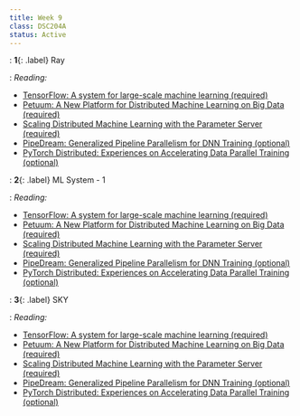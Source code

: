 ```yaml
---
title: Week 9
class: DSC204A
status: Active
---
```


: **1**{: .label} Ray
<!-- Guest Lecture - [Stephanie Wang](https://stephanie-wang.github.io/)
  : [Slides](assets/slides/UCSD_3_3_24_A_brief_history_of_the_Ray_ecosystem.pdf) &#8226; [Recording](https://drive.google.com/file/d/1KB5LWGNNkgOTWk_shgM4brYGGm7TsS0w/view?usp=sharing) &#8226; [Scribe Notes](assets/scribe_notes/Mar_4_scribe_note.pdf) -->
: *Reading:*
* [TensorFlow: A system for large-scale machine learning (required)](https://arxiv.org/pdf/1605.08695.pdf)
* [Petuum: A New Platform for Distributed Machine Learning on Big Data (required)](https://arxiv.org/pdf/1312.7651.pdf)
* [Scaling Distributed Machine Learning with the Parameter Server (required)](https://www.usenix.org/system/files/conference/osdi14/osdi14-paper-li_mu.pdf)
* [PipeDream: Generalized Pipeline Parallelism for DNN Training (optional)](https://people.eecs.berkeley.edu/~matei/papers/2019/sosp_pipedream.pdf)
* [PyTorch Distributed: Experiences on Accelerating Data Parallel Training (optional)](https://arxiv.org/pdf/2006.15704.pdf)



: **2**{: .label} ML System - 1
<!--  : [Slides](assets/slides/21_ml-system-1.pdf) &#8226; [Recording](https://podcast.ucsd.edu/watch/wi24/dsc204a_a00/24) &#8226; [Scribe Notes](assets/scribe_notes/Mar_6_scribe_note.pdf) -->
: *Reading:* 
* [TensorFlow: A system for large-scale machine learning (required)](https://arxiv.org/pdf/1605.08695.pdf)
* [Petuum: A New Platform for Distributed Machine Learning on Big Data (required)](https://arxiv.org/pdf/1312.7651.pdf)
* [Scaling Distributed Machine Learning with the Parameter Server (required)](https://www.usenix.org/system/files/conference/osdi14/osdi14-paper-li_mu.pdf)
* [PipeDream: Generalized Pipeline Parallelism for DNN Training (optional)](https://people.eecs.berkeley.edu/~matei/papers/2019/sosp_pipedream.pdf)
* [PyTorch Distributed: Experiences on Accelerating Data Parallel Training (optional)](https://arxiv.org/pdf/2006.15704.pdf)



: **3**{: .label} SKY
<!-- Guest Lecture - [Prof. Ion Stoica](https://people.eecs.berkeley.edu/~istoica/)
  : [Slides](#) &#8226; [Recording](https://drive.google.com/file/d/1wp0pcSAZtmE3TQQ7vzn1_qBuCfNchzM9/view) &#8226; [Scribe Notes](assets/scribe_notes/Mar_8_scribe_note.pdf) -->
: *Reading:* 
* [TensorFlow: A system for large-scale machine learning (required)](https://arxiv.org/pdf/1605.08695.pdf)
* [Petuum: A New Platform for Distributed Machine Learning on Big Data (required)](https://arxiv.org/pdf/1312.7651.pdf)
* [Scaling Distributed Machine Learning with the Parameter Server (required)](https://www.usenix.org/system/files/conference/osdi14/osdi14-paper-li_mu.pdf)
* [PipeDream: Generalized Pipeline Parallelism for DNN Training (optional)](https://people.eecs.berkeley.edu/~matei/papers/2019/sosp_pipedream.pdf)
* [PyTorch Distributed: Experiences on Accelerating Data Parallel Training (optional)](https://arxiv.org/pdf/2006.15704.pdf)
